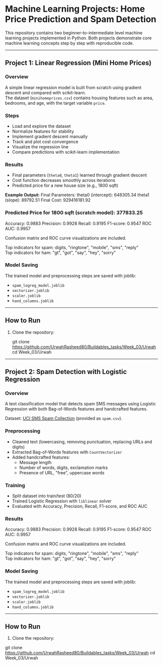 # Machine Learning Projects: Home Price Prediction and Spam Detection

This repository contains two beginner-to-intermediate level machine learning projects implemented in Python. Both projects demonstrate core machine learning concepts step by step with reproducible code.

---

## Project 1: Linear Regression (Mini Home Prices)

### Overview
A simple linear regression model is built from scratch using gradient descent and compared with scikit-learn.  
The dataset (`minihomeprices.csv`) contains housing features such as area, bedrooms, and age, with the target variable `price`.

### Steps
- Load and explore the dataset
- Normalize features for stability
- Implement gradient descent manually
- Track and plot cost convergence
- Visualize the regression line
- Compare predictions with scikit-learn implementation

### Results
- Final parameters (`theta0`, `theta1`) learned through gradient descent  
- Cost function decreases smoothly across iterations  
- Predicted price for a new house size (e.g., 1800 sqft)  

**Example Output:**
Final Parameters:
theta0 (intercept): 648305.34
theta1 (slope): 89792.51
Final Cost: 929416181.92
### Predicted Price for 1800 sqft (scratch model): 377833.25 
Accuracy: 0.9883
Precision: 0.9928
Recall: 0.9195
F1-score: 0.9547
ROC AUC: 0.9957


Confusion matrix and ROC curve visualizations are included.  

Top indicators for spam: digits, "ringtone", "mobile", "sms", "reply"  
Top indicators for ham: "gt", "got", "say", "hey", "sorry"

### Model Saving
The trained model and preprocessing steps are saved with joblib:
- `spam_logreg_model.joblib`
- `vectorizer.joblib`
- `scaler.joblib`
- `hand_columns.joblib`

---

## How to Run

1. Clone the repository:
   
   git clone https://github.com/UrwahRasheed80/Buildables_tasks/Week_03/Urwah
   cd Week_03/Urwah



---

## Project 2: Spam Detection with Logistic Regression

### Overview
A text classification model that detects spam SMS messages using Logistic Regression with both Bag-of-Words features and handcrafted features.

Dataset: [UCI SMS Spam Collection](https://archive.ics.uci.edu/ml/datasets/SMS+Spam+Collection) (provided as `spam.csv`).

### Preprocessing
- Cleaned text (lowercasing, removing punctuation, replacing URLs and digits)
- Extracted Bag-of-Words features with `CountVectorizer`
- Added handcrafted features:
  - Message length
  - Number of words, digits, exclamation marks
  - Presence of URL, "free", uppercase words

### Training
- Split dataset into train/test (80/20)
- Trained Logistic Regression with `liblinear` solver
- Evaluated with Accuracy, Precision, Recall, F1-score, and ROC AUC

### Results
Accuracy: 0.9883
Precision: 0.9928
Recall: 0.9195
F1-score: 0.9547
ROC AUC: 0.9957


Confusion matrix and ROC curve visualizations are included.  

Top indicators for spam: digits, "ringtone", "mobile", "sms", "reply"  
Top indicators for ham: "gt", "got", "say", "hey", "sorry"

### Model Saving
The trained model and preprocessing steps are saved with joblib:
- `spam_logreg_model.joblib`
- `vectorizer.joblib`
- `scaler.joblib`
- `hand_columns.joblib`

---

## How to Run

1. Clone the repository:
   
  git clone https://github.com/UrwahRasheed80/Buildables_tasks/Week_03/Urwah
   cd Week_03/Urwah




